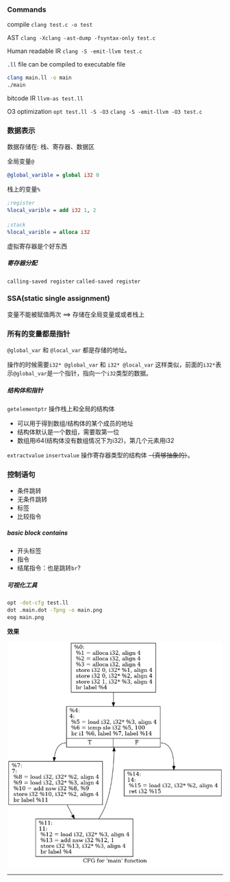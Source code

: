 ### Commands
compile
`clang test.c -o test`

AST
`clang -Xclang -ast-dump -fsyntax-only test.c`

Human readable IR
`clang -S -emit-llvm test.c`

`.ll` file can be compiled to executable file

```sh
clang main.ll -o main
./main
```

bitcode IR
`llvm-as test.ll`

O3 optimization
`opt test.ll -S -O3`
`clang -S -emit-llvm -O3 test.c`

### 数据表示

数据存储在: 栈、寄存器、数据区

全局变量`@`
```llvm
@global_varible = global i32 0
```

栈上的变量`%`
```llvm
;register
%local_varible = add i32 1, 2

;stack
%local_varible = alloca i32
```

虚拟寄存器是个好东西

##### 寄存器分配

`calling-saved register`
`called-saved register` 

### SSA(static single assignment)

变量不能被赋值两次 $\implies$ 存储在全局变量或或者栈上

### 所有的变量都是指针

`@global_var` 和 `@local_var` 都是存储的地址。

操作的时候需要`i32* @global_var` 和 `i32* @local_var` 这样类似，前面的`i32*`表示`@global_var`是一个指针，指向一个`i32`类型的数据。

##### 结构体和指针

`getelementptr` 操作栈上和全局的结构体

- 可以用于得到数组/结构体的某个成员的地址
- 结构体默认是一个数组，需要取第一位
- 数组用i64(结构体没有数组情况下为i32)，第几个元素用i32

`extractvalue` `insertvalue` 操作寄存器类型的结构体 ~~（真够抽象的）~~。

### 控制语句

- 条件跳转
- 无条件跳转
- 标签
- 比较指令

##### basic block contains 

- 开头标签
- 指令
- 结尾指令：也是跳转`br`?

##### 可视化工具

```sh
opt -dot-cfg test.ll
dot .main.dot -Tpng -o main.png
eog main.png
```
**效果**

![test](./assets/test.png)

***
